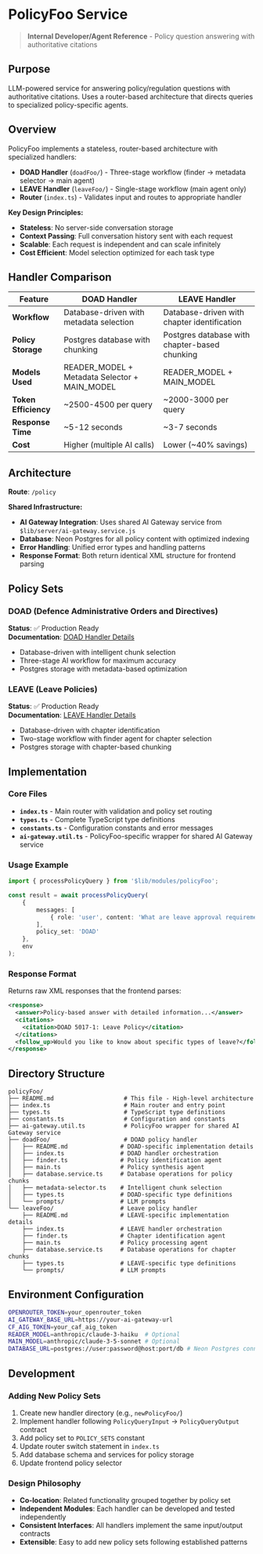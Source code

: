 # PolicyFoo Service

> **Internal Developer/Agent Reference** - Policy question answering with authoritative citations

## Purpose

LLM-powered service for answering policy/regulation questions with authoritative citations. Uses a router-based architecture that directs queries to specialized policy-specific agents.

## Overview

PolicyFoo implements a stateless, router-based architecture with specialized handlers:

- **DOAD Handler** (`doadFoo/`) - Three-stage workflow (finder → metadata selector → main agent)
- **LEAVE Handler** (`leaveFoo/`) - Single-stage workflow (main agent only)
- **Router** (`index.ts`) - Validates input and routes to appropriate handler

**Key Design Principles:**
- **Stateless**: No server-side conversation storage
- **Context Passing**: Full conversation history sent with each request
- **Scalable**: Each request is independent and can scale infinitely
- **Cost Efficient**: Model selection optimized for each task type

## Handler Comparison

| Feature              | DOAD Handler                                  | LEAVE Handler                              |
| -------------------- | --------------------------------------------- | ------------------------------------------ |
| **Workflow**         | Database-driven with metadata selection       | Database-driven with chapter identification |
| **Policy Storage**   | Postgres database with chunking               | Postgres database with chapter-based chunking |
| **Models Used**      | READER_MODEL + Metadata Selector + MAIN_MODEL | READER_MODEL + MAIN_MODEL                   |
| **Token Efficiency** | ~2500-4500 per query                          | ~2000-3000 per query                       |
| **Response Time**    | ~5-12 seconds                                 | ~3-7 seconds                               |
| **Cost**             | Higher (multiple AI calls)                    | Lower (~40% savings)                       |

## Architecture

**Route**: `/policy`

**Shared Infrastructure:**
- **AI Gateway Integration**: Uses shared AI Gateway service from `$lib/server/ai-gateway.service.js`
- **Database**: Neon Postgres for all policy content with optimized indexing
- **Error Handling**: Unified error types and handling patterns
- **Response Format**: Both return identical XML structure for frontend parsing

## Policy Sets

### DOAD (Defence Administrative Orders and Directives)
**Status**: ✅ Production Ready  
**Documentation**: [DOAD Handler Details](./doadFoo/README.md)
- Database-driven with intelligent chunk selection
- Three-stage AI workflow for maximum accuracy
- Postgres storage with metadata-based optimization

### LEAVE (Leave Policies)
**Status**: ✅ Production Ready  
**Documentation**: [LEAVE Handler Details](./leaveFoo/README.md)
- Database-driven with chapter identification
- Two-stage workflow with finder agent for chapter selection
- Postgres storage with chapter-based chunking

## Implementation

### Core Files

- **`index.ts`** - Main router with validation and policy set routing
- **`types.ts`** - Complete TypeScript type definitions
- **`constants.ts`** - Configuration constants and error messages
- **`ai-gateway.util.ts`** - PolicyFoo-specific wrapper for shared AI Gateway service

### Usage Example

```typescript
import { processPolicyQuery } from '$lib/modules/policyFoo';

const result = await processPolicyQuery(
	{
		messages: [
			{ role: 'user', content: 'What are leave approval requirements?', timestamp: Date.now() }
		],
		policy_set: 'DOAD'
	},
	env
);
```

### Response Format

Returns raw XML responses that the frontend parses:

```xml
<response>
  <answer>Policy-based answer with detailed information...</answer>
  <citations>
    <citation>DOAD 5017-1: Leave Policy</citation>
  </citations>
  <follow_up>Would you like to know about specific types of leave?</follow_up>
</response>
```

## Directory Structure

```
policyFoo/
├── README.md                    # This file - High-level architecture
├── index.ts                     # Main router and entry point
├── types.ts                     # TypeScript type definitions
├── constants.ts                 # Configuration and constants
├── ai-gateway.util.ts           # PolicyFoo wrapper for shared AI Gateway service
├── doadFoo/                     # DOAD policy handler
│   ├── README.md               # DOAD-specific implementation details
│   ├── index.ts                # DOAD handler orchestration
│   ├── finder.ts               # Policy identification agent
│   ├── main.ts                 # Policy synthesis agent
│   ├── database.service.ts     # Database operations for policy chunks
│   ├── metadata-selector.ts    # Intelligent chunk selection
│   ├── types.ts                # DOAD-specific type definitions
│   └── prompts/                # LLM prompts
└── leaveFoo/                   # Leave policy handler
    ├── README.md               # LEAVE-specific implementation details
    ├── index.ts                # LEAVE handler orchestration
    ├── finder.ts               # Chapter identification agent
    ├── main.ts                 # Policy processing agent
    ├── database.service.ts     # Database operations for chapter chunks
    ├── types.ts                # LEAVE-specific type definitions
    └── prompts/                # LLM prompts
```

## Environment Configuration

```bash
OPENROUTER_TOKEN=your_openrouter_token
AI_GATEWAY_BASE_URL=https://your-ai-gateway-url
CF_AIG_TOKEN=your_caf_aig_token
READER_MODEL=anthropic/claude-3-haiku  # Optional
MAIN_MODEL=anthropic/claude-3-5-sonnet # Optional
DATABASE_URL=postgres://user:password@host:port/db # Neon Postgres connection
```

## Development

### Adding New Policy Sets

1. Create new handler directory (e.g., `newPolicyFoo/`)
2. Implement handler following `PolicyQueryInput` → `PolicyQueryOutput` contract
3. Add policy set to `POLICY_SETS` constant
4. Update router switch statement in `index.ts`
5. Add database schema and services for policy storage
6. Update frontend policy selector

### Design Philosophy

- **Co-location**: Related functionality grouped together by policy set
- **Independent Modules**: Each handler can be developed and tested independently
- **Consistent Interfaces**: All handlers implement the same input/output contracts
- **Extensible**: Easy to add new policy sets following established patterns
